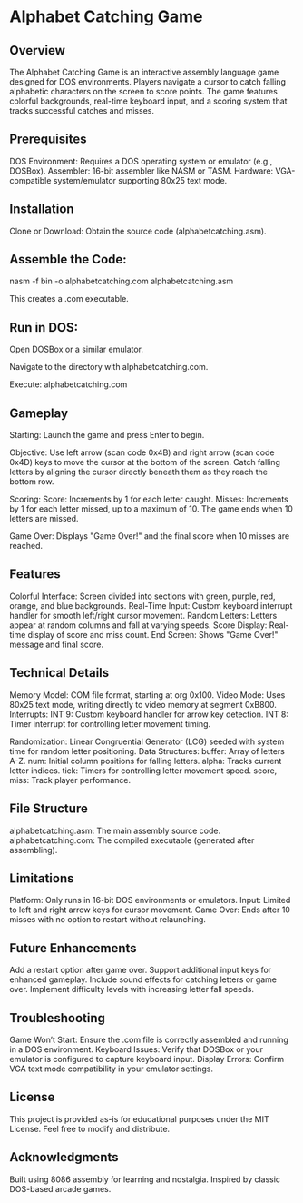 # Alphabet Catching Game

## Overview

The Alphabet Catching Game is an interactive assembly language game designed for DOS environments. Players navigate a cursor to catch falling alphabetic characters on the screen to score points. The game features colorful backgrounds, real-time keyboard input, and a scoring system that tracks successful catches and misses.

## Prerequisites

DOS Environment: Requires a DOS operating system or emulator (e.g., DOSBox).
Assembler: 16-bit assembler like NASM or TASM.
Hardware: VGA-compatible system/emulator supporting 80x25 text mode.

## Installation

Clone or Download: Obtain the source code (alphabetcatching.asm).

## Assemble the Code:

nasm -f bin -o alphabetcatching.com alphabetcatching.asm

This creates a .com executable.

## Run in DOS:

Open DOSBox or a similar emulator.

Navigate to the directory with alphabetcatching.com.

Execute:
alphabetcatching.com

## Gameplay

Starting:
Launch the game and press Enter to begin.

Objective:
Use left arrow (scan code 0x4B) and right arrow (scan code 0x4D) keys to move the cursor at the bottom of the screen.
Catch falling letters by aligning the cursor directly beneath them as they reach the bottom row.

Scoring:
Score: Increments by 1 for each letter caught.
Misses: Increments by 1 for each letter missed, up to a maximum of 10.
The game ends when 10 letters are missed.

Game Over:
Displays "Game Over!" and the final score when 10 misses are reached.

## Features

Colorful Interface: Screen divided into sections with green, purple, red, orange, and blue backgrounds.
Real-Time Input: Custom keyboard interrupt handler for smooth left/right cursor movement.
Random Letters: Letters appear at random columns and fall at varying speeds.
Score Display: Real-time display of score and miss count.
End Screen: Shows "Game Over!" message and final score.

## Technical Details

Memory Model: COM file format, starting at org 0x100.
Video Mode: Uses 80x25 text mode, writing directly to video memory at segment 0xB800.
Interrupts:
INT 9: Custom keyboard handler for arrow key detection.
INT 8: Timer interrupt for controlling letter movement timing.

Randomization: Linear Congruential Generator (LCG) seeded with system time for random letter positioning.
Data Structures:
buffer: Array of letters A-Z.
num: Initial column positions for falling letters.
alpha: Tracks current letter indices.
tick: Timers for controlling letter movement speed.
score, miss: Track player performance.

## File Structure

alphabetcatching.asm: The main assembly source code.
alphabetcatching.com: The compiled executable (generated after assembling).

## Limitations

Platform: Only runs in 16-bit DOS environments or emulators.
Input: Limited to left and right arrow keys for cursor movement.
Game Over: Ends after 10 misses with no option to restart without relaunching.

## Future Enhancements

Add a restart option after game over.
Support additional input keys for enhanced gameplay.
Include sound effects for catching letters or game over.
Implement difficulty levels with increasing letter fall speeds.

## Troubleshooting

Game Won’t Start: Ensure the .com file is correctly assembled and running in a DOS environment.
Keyboard Issues: Verify that DOSBox or your emulator is configured to capture keyboard input.
Display Errors: Confirm VGA text mode compatibility in your emulator settings.

## License

This project is provided as-is for educational purposes under the MIT License. Feel free to modify and distribute.

## Acknowledgments

Built using 8086 assembly for learning and nostalgia.
Inspired by classic DOS-based arcade games.
